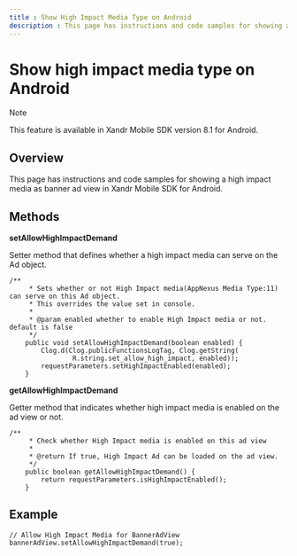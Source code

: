 ```yaml
---
title : Show High Impact Media Type on Android
description : This page has instructions and code samples for showing a high impact media as banner ad view in Xandr Mobile SDK for Android.
---
```



# Show high impact media type on Android

> [!NOTE]
> This feature is available in Xandr Mobile SDK version 8.1 for Android.

## Overview

This page has instructions and code samples for showing a high impact
media as banner ad view in Xandr Mobile SDK for Android.

## Methods

**setAllowHighImpactDemand**

Setter method that defines whether a high impact media can serve on the
Ad object.

``` pre
/**
     * Sets whether or not High Impact media(AppNexus Media Type:11) can serve on this Ad object.
     * This overrides the value set in console.
     *
     * @param enabled whether to enable High Impact media or not. default is false
     */
    public void setAllowHighImpactDemand(boolean enabled) {
        Clog.d(Clog.publicFunctionsLogTag, Clog.getString(
                R.string.set_allow_high_impact, enabled));
        requestParameters.setHighImpactEnabled(enabled);
    }
```

**getAllowHighImpactDemand**

Getter method that indicates whether high impact media is enabled on the
ad view or not.

``` pre
/**
     * Check whether High Impact media is enabled on this ad view
     *
     * @return If true, High Impact Ad can be loaded on the ad view.
     */
    public boolean getAllowHighImpactDemand() {
        return requestParameters.isHighImpactEnabled();
    }
```

## Example

``` pre
// Allow High Impact Media for BannerAdView
bannerAdView.setAllowHighImpactDemand(true);
```
